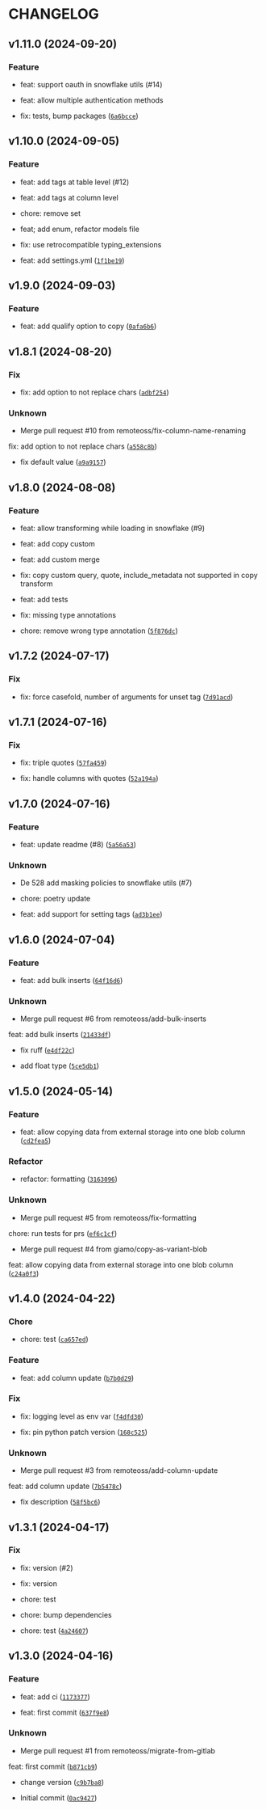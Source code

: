 # CHANGELOG

## v1.11.0 (2024-09-20)

### Feature

* feat: support oauth in snowflake utils (#14)

* feat: allow multiple authentication methods

* fix: tests, bump packages ([`6a6bcce`](https://github.com/remoteoss/snowflake-utils/commit/6a6bcce2b59ff775e5aae10109e88862af7b0858))

## v1.10.0 (2024-09-05)

### Feature

* feat: add tags at table level (#12)

* feat: add tags at column level

* chore: remove set

* feat; add enum, refactor models file

* fix: use retrocompatible typing_extensions

* feat: add settings.yml ([`1f1be19`](https://github.com/remoteoss/snowflake-utils/commit/1f1be19d4316617d8e90601f471ea8d3203c2441))

## v1.9.0 (2024-09-03)

### Feature

* feat: add qualify option to copy ([`0afa6b6`](https://github.com/remoteoss/snowflake-utils/commit/0afa6b6fae7210109e31ceee0a1e0f5ad93c4070))

## v1.8.1 (2024-08-20)

### Fix

* fix: add option to not replace chars ([`adbf254`](https://github.com/remoteoss/snowflake-utils/commit/adbf2547a9815e6672eebd7fc6b5c65546e653ca))

### Unknown

* Merge pull request #10 from remoteoss/fix-column-name-renaming

fix: add option to not replace chars ([`a558c8b`](https://github.com/remoteoss/snowflake-utils/commit/a558c8bf79cef2ebab642eea0ef3703545c43854))

* fix default value ([`a9a9157`](https://github.com/remoteoss/snowflake-utils/commit/a9a91576d7378786c560367d8f17d3b7a6dd622b))

## v1.8.0 (2024-08-08)

### Feature

* feat: allow transforming while loading in snowflake (#9)

* feat: add copy custom

* feat: add custom merge

* fix: copy custom query, quote, include_metadata not supported in copy transform

* feat: add tests

* fix: missing type annotations

* chore: remove wrong type annotation ([`5f876dc`](https://github.com/remoteoss/snowflake-utils/commit/5f876dc4424693583f2d1d3f2058f62d49d78f9b))

## v1.7.2 (2024-07-17)

### Fix

* fix: force casefold, number of arguments for unset tag ([`7d91acd`](https://github.com/remoteoss/snowflake-utils/commit/7d91acdec1d2452c8591c919d7a068c063781e1c))

## v1.7.1 (2024-07-16)

### Fix

* fix: triple quotes ([`57fa459`](https://github.com/remoteoss/snowflake-utils/commit/57fa459527a2ab84375976f9c705df5176b74d5b))

* fix: handle columns with quotes ([`52a194a`](https://github.com/remoteoss/snowflake-utils/commit/52a194ae83df20d8c200e7f94b4b8cb0823f2922))

## v1.7.0 (2024-07-16)

### Feature

* feat: update readme (#8) ([`5a56a53`](https://github.com/remoteoss/snowflake-utils/commit/5a56a532d8728ae602f4059b27557d1e4a4dd7e7))

### Unknown

* De 528 add masking policies to snowflake utils (#7)

* chore: poetry update

* feat: add support for setting tags ([`ad3b1ee`](https://github.com/remoteoss/snowflake-utils/commit/ad3b1ee6662945333d370e112998b458e13545de))

## v1.6.0 (2024-07-04)

### Feature

* feat: add bulk inserts ([`64f16d6`](https://github.com/remoteoss/snowflake-utils/commit/64f16d6d017263020640de751ac3ec07f2c4b9a3))

### Unknown

* Merge pull request #6 from remoteoss/add-bulk-inserts

feat: add bulk inserts ([`21433df`](https://github.com/remoteoss/snowflake-utils/commit/21433df6b14c66fdafed7ab00b4e481138158cd3))

* fix ruff ([`e4df22c`](https://github.com/remoteoss/snowflake-utils/commit/e4df22cdea820c680f7f1c5ebfc74d2534b4844b))

* add float type ([`5ce5db1`](https://github.com/remoteoss/snowflake-utils/commit/5ce5db1a3e2842d7d99fa8ab546273979180944a))

## v1.5.0 (2024-05-14)

### Feature

* feat: allow copying data from external storage into one blob column ([`cd2fea5`](https://github.com/remoteoss/snowflake-utils/commit/cd2fea5bb1f1eb42ef73995838f6e2530f73fbd3))

### Refactor

* refactor: formatting ([`3163096`](https://github.com/remoteoss/snowflake-utils/commit/3163096e64ed5fa7a9517970f20a4c789d0fcae4))

### Unknown

* Merge pull request #5 from remoteoss/fix-formatting

chore: run tests for prs ([`ef6c1cf`](https://github.com/remoteoss/snowflake-utils/commit/ef6c1cfe5ecef6d1433a4987a3a7e08f81ff0cde))

* Merge pull request #4 from giamo/copy-as-variant-blob

feat: allow copying data from external storage into one blob column ([`c24a0f3`](https://github.com/remoteoss/snowflake-utils/commit/c24a0f34e029f6f1e07477d2c0633eb063f89501))

## v1.4.0 (2024-04-22)

### Chore

* chore: test ([`ca657ed`](https://github.com/remoteoss/snowflake-utils/commit/ca657ed26c774f2f1e14692a00b71a419c492d86))

### Feature

* feat: add column update ([`b7b0d29`](https://github.com/remoteoss/snowflake-utils/commit/b7b0d294775d2cb24047b1b742516522f5e00c5a))

### Fix

* fix: logging level as env var ([`f4dfd30`](https://github.com/remoteoss/snowflake-utils/commit/f4dfd30073f11624b947be6b0fd5d47157ba2318))

* fix: pin python patch version ([`168c525`](https://github.com/remoteoss/snowflake-utils/commit/168c52504f29bf46966d4ffc9e2814df68d4ffff))

### Unknown

* Merge pull request #3 from remoteoss/add-column-update

feat: add column update ([`7b5478c`](https://github.com/remoteoss/snowflake-utils/commit/7b5478c185d6b8bc72eda5be6b77de1dbc3a3ecd))

* fix description ([`58f5bc6`](https://github.com/remoteoss/snowflake-utils/commit/58f5bc6290d63ab5a737b7057f47b27ef550589a))

## v1.3.1 (2024-04-17)

### Fix

* fix: version (#2)

* fix: version

* chore: test

* chore: bump dependencies

* chore: test ([`4a24607`](https://github.com/remoteoss/snowflake-utils/commit/4a2460771b79aaf73e42b0f82b6353cb5ba1dbfe))

## v1.3.0 (2024-04-16)

### Feature

* feat: add ci ([`1173377`](https://github.com/remoteoss/snowflake-utils/commit/11733778d9a18ff9a9aaad80ac4b77aee99a9b62))

* feat: first commit ([`637f9e8`](https://github.com/remoteoss/snowflake-utils/commit/637f9e8bc6837d962cc301975471b35077b7e3e3))

### Unknown

* Merge pull request #1 from remoteoss/migrate-from-gitlab

feat: first commit ([`b871cb9`](https://github.com/remoteoss/snowflake-utils/commit/b871cb9c2111c4dda3117ec44d105cc59ad0b76d))

* change version ([`c9b7ba8`](https://github.com/remoteoss/snowflake-utils/commit/c9b7ba8a68e5c4af4c0e1ab32bf2762d14244c98))

* Initial commit ([`0ac9427`](https://github.com/remoteoss/snowflake-utils/commit/0ac9427bbfc35119beed6536d11b43cb72a73812))
